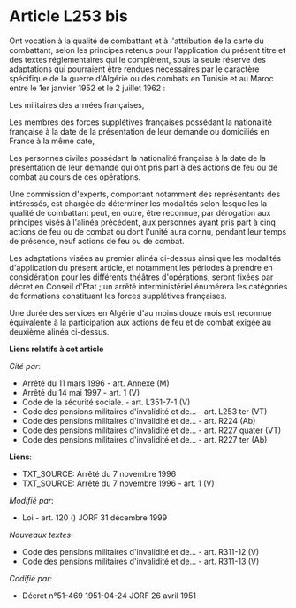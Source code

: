 # Article L253 bis

Ont vocation à la qualité de combattant et à l'attribution de la carte du combattant, selon les principes retenus pour
l'application du présent titre et des textes réglementaires qui le complètent, sous la seule réserve des adaptations qui
pourraient être rendues nécessaires par le caractère spécifique de la guerre d'Algérie ou des combats en Tunisie et au Maroc
entre le 1er janvier 1952 et le 2 juillet 1962 :

Les militaires des armées françaises,

Les membres des forces supplétives françaises possédant la nationalité française à la date de la présentation de leur demande
ou domiciliés en France à la même date,

Les personnes civiles possédant la nationalité française à la date de la présentation de leur demande qui ont pris part à des
actions de feu ou de combat au cours de ces opérations.

Une commission d'experts, comportant notamment des représentants des intéressés, est chargée de déterminer les modalités
selon lesquelles la qualité de combattant peut, en outre, être reconnue, par dérogation aux principes visés à l'alinéa
précédent, aux personnes ayant pris part à cinq actions de feu ou de combat ou dont l'unité aura connu, pendant leur temps de
présence, neuf actions de feu ou de combat.

Les adaptations visées au premier alinéa ci-dessus ainsi que les modalités d'application du présent article, et notamment les
périodes à prendre en considération pour les différents théâtres d'opérations, seront fixées par décret en Conseil d'Etat ;
un arrêté interministériel énumérera les catégories de formations constituant les forces supplétives françaises.

Une durée des services en Algérie d'au moins douze mois est reconnue équivalente à la participation aux actions de feu et de
combat exigée au deuxième alinéa ci-dessus.

**Liens relatifs à cet article**

_Cité par_:

  - Arrêté du 11 mars 1996 - art. Annexe (M)
  - Arrêté du 14 mai 1997 - art. 1 (V)
  - Code de la sécurité sociale. - art. L351-7-1 (V)
  - Code des pensions militaires d'invalidité et de... - art. L253 ter (VT)
  - Code des pensions militaires d'invalidité et de... - art. R224 (Ab)
  - Code des pensions militaires d'invalidité et de... - art. R227 quater (VT)
  - Code des pensions militaires d'invalidité et de... - art. R227 ter (Ab)

**Liens**:

  - TXT_SOURCE: Arrêté du 7 novembre 1996
  - TXT_SOURCE: Arrêté du 7 novembre 1996 - art. 1 (V)

_Modifié par_:

  - Loi - art. 120 () JORF 31 décembre 1999

_Nouveaux textes_:

  - Code des pensions militaires d'invalidité et de... - art. R311-12 (V)
  - Code des pensions militaires d'invalidité et de... - art. R311-13 (V)

_Codifié par_:

  - Décret n°51-469 1951-04-24 JORF 26 avril 1951
